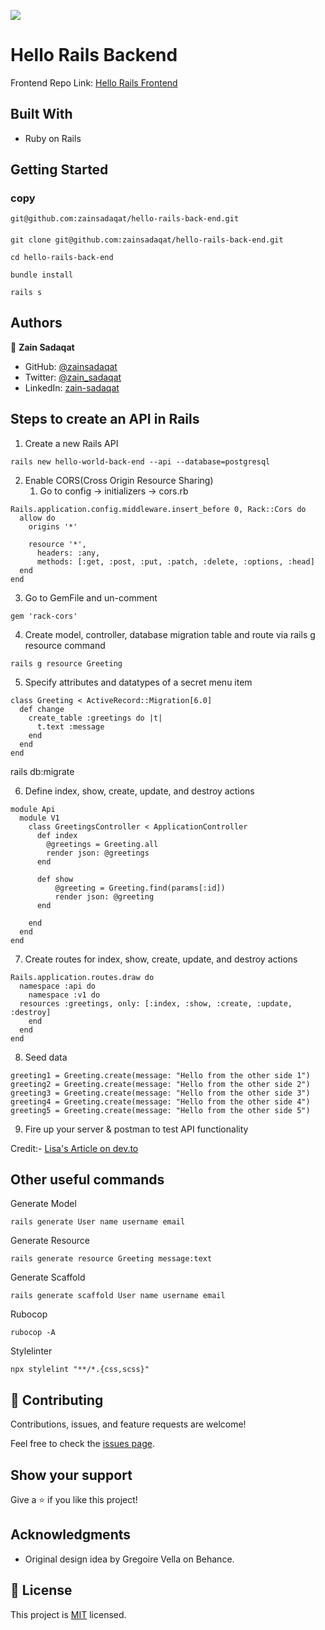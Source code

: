 ![](https://img.shields.io/badge/Microverse-blueviolet)

# Hello Rails Backend

Frontend Repo Link: [Hello Rails Frontend](https://github.com/zainsadaqat/hello-react-front-end/pull/2)

## Built With

- Ruby on Rails

## Getting Started

### copy

```
git@github.com:zainsadaqat/hello-rails-back-end.git
```

####

```
git clone git@github.com:zainsadaqat/hello-rails-back-end.git
```

```
cd hello-rails-back-end
```

```
bundle install
```

```
rails s
```

## Authors

👤 **Zain Sadaqat**

- GitHub: [@zainsadaqat](https://github.com/githubhandle)
- Twitter: [@zain_sadaqat](https://twitter.com/twitterhandle)
- LinkedIn: [zain-sadaqat](https://linkedin.com/in/linkedinhandle)

## Steps to create an API in Rails

1. Create a new Rails API

```
rails new hello-world-back-end --api --database=postgresql
```

2. Enable CORS(Cross Origin Resource Sharing)
   1. Go to config -> initializers -> cors.rb

```
Rails.application.config.middleware.insert_before 0, Rack::Cors do
  allow do
    origins '*'

    resource '*',
      headers: :any,
      methods: [:get, :post, :put, :patch, :delete, :options, :head]
  end
end
```

3. Go to GemFile and un-comment

```
gem 'rack-cors'
```

4. Create model, controller, database migration table and route via rails g resource command

```
rails g resource Greeting
```

5. Specify attributes and datatypes of a secret menu item

```
class Greeting < ActiveRecord::Migration[6.0]
  def change
    create_table :greetings do |t|
      t.text :message
    end
  end
end
```

rails db:migrate

6. Define index, show, create, update, and destroy actions

```
module Api
  module V1
    class GreetingsController < ApplicationController
      def index
        @greetings = Greeting.all
        render json: @greetings
      end

      def show
          @greeting = Greeting.find(params[:id])
          render json: @greeting
      end

    end
  end
end
```

7. Create routes for index, show, create, update, and destroy actions

```
Rails.application.routes.draw do
  namespace :api do
    namespace :v1 do
  resources :greetings, only: [:index, :show, :create, :update, :destroy]
    end
  end
end
```

8. Seed data

```
greeting1 = Greeting.create(message: "Hello from the other side 1")
greeting2 = Greeting.create(message: "Hello from the other side 2")
greeting3 = Greeting.create(message: "Hello from the other side 3")
greeting4 = Greeting.create(message: "Hello from the other side 4")
greeting5 = Greeting.create(message: "Hello from the other side 5")
```

9. Fire up your server & postman to test API functionality

Credit:- [Lisa's Article on dev.to](https://dev.to/lisahjung/beginner-s-guide-to-creating-an-api-from-scratch-using-rails-2eie)

## Other useful commands

Generate Model

```
rails generate User name username email
```

Generate Resource

```
rails generate resource Greeting message:text
```

Generate Scaffold

```
rails generate scaffold User name username email
```

Rubocop

```
rubocop -A
```

Stylelinter

```
npx stylelint "**/*.{css,scss}"
```

## 🤝 Contributing

Contributions, issues, and feature requests are welcome!

Feel free to check the [issues page](../../issues/).

## Show your support

Give a ⭐️ if you like this project!

## Acknowledgments

- Original design idea by Gregoire Vella on Behance.

## 📝 License

This project is [MIT](./MIT.md) licensed.
